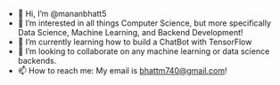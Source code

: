 - 👋 Hi, I’m @mananbhatt5
- 👀 I’m interested in all things Computer Science, but more specifically Data Science, Machine Learning, and Backend Development!
- 🌱 I’m currently learning how to build a ChatBot with TensorFlow
- 💞️ I’m looking to collaborate on any machine learning or data science backends.
- 📫 How to reach me: My email is bhattm740@gmail.com!

<!---
mananbhatt5/mananbhatt5 is a ✨ special ✨ repository because its `README.md` (this file) appears on your GitHub profile.
You can click the Preview link to take a look at your changes.
--->
